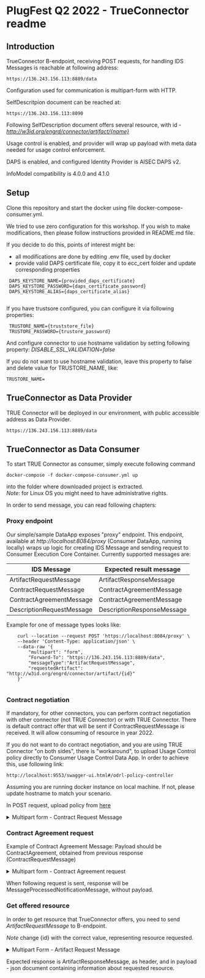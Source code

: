 # PlugFest Q2 2022 - TrueConnector readme


## Introduction

TrueConnector B-endpoint, receiving POST requests, for handling IDS Messages is reachable at following address:

```
https://136.243.156.113:8889/data

```

Configuration used for communication is multipart-form with HTTP.

SelfDescritpion document can be reached at:

```
https://136.243.156.113:8090

```

Following SelfDescription document offers several resource, with id - *http://w3id.org/engrd/connector/artifact/{name}*

Usage control is enabled, and provider will wrap up payload with meta data needed for usage control enforcement.

DAPS is enabled, and configured Identity Provider is AISEC DAPS v2.

InfoModel compatibility is 4.0.0 and 4.1.0

## Setup

Clone this repository and start the docker using file docker-compose-consumer.yml.

We tried to use zero configuration for this workshop. If you wish to make modifications, then please follow instructions provided in README.md file.

If you decide to do this, points of interest might be:

 * all modifications are done by editing .env file, used by docker
 * provide valid DAPS certificate file, copy it to ecc_cert folder and update corresponding properties
 
```
 DAPS_KEYSTORE_NAME={provided_daps_certificate}
 DAPS_KEYSTORE_PASSWORD={daps_certificate_password}
 DAPS_KEYSTORE_ALIAS={daps_certificate_alias}
 
```
 
If you have trustsore configured, you can configure it via following properties:

```
 TRUSTORE_NAME={truststore_file}
 TRUSTORE_PASSWORD={trustore_password}

```

And configure connector to use hostname validation by setting following property:
*DISABLE_SSL_VALIDATION=false*

If you do not want to use hostname validation, leave this property to false and delete value for TRUSTORE_NAME, like:

```
TRUSTORE_NAME=
```

## TrueConnector as Data Provider

TRUE Connector will be deployed in our environment, with public accessible address as Data Provider.

```
https://136.243.156.113:8889/data
```


## TrueConnector as Data Consumer 

To start TRUE Connector as consumer, simply execute following command

```
docker-compose -f docker-compose-consumer.yml up

```

into the folder where downloaded project is extracted.</br>
*Note*: for Linux OS you might need to have administrative rights.

In order to send message, you can read following chapters:


### Proxy endpoint

Our simple/sample DataApp exposes "proxy" endpoint. This endpoint, available at *http://localhost:8084/proxy* (Consumer DataApp, running locally) wraps up logic for creating IDS Message and sending request to Consumer Execution Core Container. Currently supported messages are:

| IDS Message |  Expected result message |
| ------- |   -------- |
| ArtifactRequestMessage | ArtifactResponseMessage |
| ContractRequestMessage |  ContractAgreementMessage |
| ContractAgreementMessage | ContractAgreementMessage |
| DescriptionRequestMessage |  DescriptionResponseMessage |

Example for one of message types looks like:

```
	curl --location --request POST 'https://localhost:8084/proxy' \
	--header 'Content-Type: application/json' \
	--data-raw '{
	    "multipart": "form",
	    "Forward-To": "https://136.243.156.113:8889/data",
	    "messageType":"ArtifactRequestMessage",
	    "requestedArtifact": "http://w3id.org/engrd/connector/artifact/{id}"   
	}'
	
```

### Contract negotiation

If mandatory, for other connectors, you can perform contract negotiation with other connector (not TRUE Connector) or with TRUE Connector. There is default contract offer that will be sent if ContractRequestMessage is received. It will allow consuming of resource in year 2022.

If you do not want to do contract negotiation, and you are using TRUE Connector "on both sides", there is "workaround", to upload Usage Control policy directly to Consumer Usage Control Data App. In order to achieve this, use following link:

```
http://localhost:9553/swagger-ui.html#/odrl-policy-controller
```

Assuming you are running docker instance on local machine. If not, please update hostname to match your scenario.

In POST request, upload policy from [here](https://github.com/Engineering-Research-and-Development/true-connector-uc_data_app/blob/master/src/main/resources/policy-examples/0.0.3/1%20restrict-access-interval.json)

<details>
  <summary>Multipart form - Contract Request Message</summary>

	curl --location --request POST 'https://localhost:8084/proxy' \
	--header 'Content-Type: application/json' \
	--data-raw '{
	"multipart": "form",
	"Forward-To": "https://136.243.156.113:8889/data",
	"messageType": "ContractRequestMessage",
	"requestedArtifact": "http://w3id.org/engrd/connector/artifact/{id}"
	}'

</details>

### Contract Agreement request

Example of Contract Agreement Message:
Payload should be ContractAgreement, obtained from previous response (ContractRequestMessage)

<details>
  <summary>Multipart form - Contract Agreement request</summary>

	curl --location --request POST 'https://localhost:8084/proxy' \
	--header 'Content-Type: application/json' \
	--data-raw '{
	"multipart": "form",
	"Forward-To": "https://136.243.156.113:8889/data",
	"messageType": "ContractAgreementMessage",
	"payload": {
		"@context": {
			"ids": "https://w3id.org/idsa/core/",
			"idsc": "https://w3id.org/idsa/code/"
		},
		"@type": "ids:ContractAgreement",
		"@id": "https://w3id.org/idsa/autogen/contract/restrict-access-interval-{id}",
		"profile": "http://example.com/ids-profile",
		"ids:target": {
			"@id": "http://w3id.org/engrd/connector/artifact/{id}"
		},
		"ids:provider": "http://example.com/party/my-party",
		"ids:consumer": "http://example.com/party/consumer-party",
		"ids:permission": [
			{
				"ids:action": [
					{
						"@id": "idsc:USE"
					}
				],
				"ids:constraint": [
					{
						"@type": "ids:Constraint",
						"ids:leftOperand": "idsc:POLICY_EVALUATION_TIME",
						"ids:operator": "idsc:TEMPORAL_EQUALS",
						"ids:rightOperand": {
							"@type": "ids:interval",
							"@value": {
								"ids:begin": {
									"@value": "2022-05-01T00:00:00Z",
									"@type": "xsd:datetimeStamp"
								},
								"ids:end": {
									"@value": "2022-05-31T00:00:00Z",
									"@type": "xsd:datetimeStamp"
								}
							}
						},
						"ids:pipEndpoint": {
							"@id": "https//pip.com/policy_evaluation_time"
						}
					}
				]
			}
		]
	}
	}'

</details>

When following request is sent, response will be MessageProcessedNotificationMessage, without payload.


### Get offered resource

In order to get resource that TrueConnector offers, you need to send *ArtifactRequestMessage* to B-endpoint.

*Note* change {id} with the correct value, representing resource requested.


<details>
  <summary>Multipart Form - Artifact Request Message</summary>

	curl --location --request POST 'https://localhost:8084/proxy' \
	--header 'Content-Type: application/json' \
	--data-raw '{
	    "multipart": "form",
	    "Forward-To": "https://136.243.156.113:8889/data",
	    "messageType":"ArtifactRequestMessage",
	    "requestedArtifact": "http://w3id.org/engrd/connector/artifact/{id}"   
	}'

</details>

Expected response is ArtifactResponseMessage, as header, and in payload - json document containing information about requested resource.
